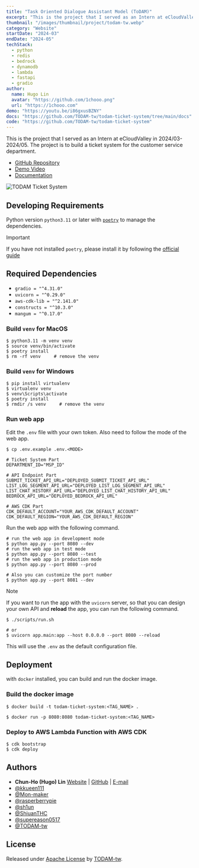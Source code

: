 ```yaml
---
title: "Task Oriented Dialogue Assistant Model (ToDAM)"
excerpt: "This is the project that I served as an Intern at eCloudValley in 2024/03-2024/05. The project is to build a ticket system for the customer service department."
thumbnail: "/images/thumbnail/project/todam-tw.webp"
category: "Website"
startDate: "2024-03"
endDate: "2024-05"
techStack:
  - python
  - redis
  - bedrock
  - dynamodb
  - lambda
  - fastapi
  - gradio
author:
  name: Hugo Lin
  avatar: "https://github.com/1chooo.png"
  url: "https://1chooo.com"
demo: "https://youtu.be/i86gxusBZNY"
docs: "https://github.com/TODAM-tw/todam-ticket-system/tree/main/docs"
code: "https://github.com/TODAM-tw/todam-ticket-system"
---
```


This is the project that I served as an Intern at eCloudValley in 2024/03-2024/05. The project is to build a ticket system for the customer service department.

- [GitHub Repository](https://github.com/TODAM-tw/todam-ticket-system)
- [Demo Video](https://youtu.be/i86gxusBZNY)
- [Documentation](https://github.com/TODAM-tw/todam-ticket-system/tree/main/docs)

![TODAM Ticket System](https://github.com/TODAM-tw/todam-ticket-system/raw/main/docs/imgs/cover.png)

## Developing Requirements

Python version `python3.11` or later with [`poetry`](https://python-poetry.org/) to manage the dependencies.

> [!IMPORTANT]
> If you have not installed `poetry`, please install it by following the [official guide](https://python-poetry.org/docs/#installation)

## Required Dependencies

- `gradio = "^4.31.0"`
- `uvicorn = "^0.29.0"`
- `aws-cdk-lib = "^2.141.0"`
- `constructs = "^10.3.0"`
- `mangum = "^0.17.0"`

### Build `venv` for **MacOS**

```shell
$ python3.11 -m venv venv
$ source venv/bin/activate
$ poetry install
$ rm -rf venv     # remove the venv
```

### Build `venv` for **Windows**

```shell
$ pip install virtualenv
$ virtualenv venv
$ venv\Scripts\activate
$ poetry install
$ rmdir /s venv     # remove the venv
```

### Run web app

Edit the `.env` file with your own token. Also need to follow the mode of the web app.

```shell
$ cp .env.example .env.<MODE>
```

```shell
# Ticket System Part
DEPARTMENT_ID="MSP_ID"

# API Endpoint Part
SUBMIT_TICKET_API_URL="DEPLOYED_SUBMIT_TICKET_API_URL"
LIST_LOG_SEGMENT_API_URL="DEPLOYED_LIST_LOG_SEGMENT_API_URL"
LIST_CHAT_HISTORY_API_URL="DEPLOYED_LIST_CHAT_HISTORY_API_URL"
BEDROCK_API_URL="DEPLOYED_BEDROCK_API_URL"

# AWS CDK Part
CDK_DEFAULT_ACCOUNT="YOUR_AWS_CDK_DEFAULT_ACCOUNT"
CDK_DEFAULT_REGION="YOUR_AWS_CDK_DEFAULT_REGION"
```

Run the web app with the following command.

```shell
# run the web app in development mode
$ python app.py --port 8080 --dev
# run the web app in test mode
$ python app.py --port 8080 --test
# run the web app in production mode
$ python app.py --port 8080 --prod

# Also you can customize the port number
$ python app.py --port 8081 --dev
```

> [!NOTE]
> If you want to run the app with the `uvicorn` server, so that you can design your own API and **reload** the app, you can run the following command.
>
> ```shell
> $ ./scripts/run.sh
>
> # or
> $ uvicorn app.main:app --host 0.0.0.0 --port 8080 --reload
> ```
>
> This will use the `.env` as the default configuration file.

## Deployment

with `docker` installed, you can build and run the docker image.

### Build the docker image

```shell
$ docker build -t todam-ticket-system:<TAG_NAME> .

$ docker run -p 8080:8080 todam-ticket-system:<TAG_NAME>
```

### Deploy to AWS Lambda Function with AWS CDK

```shell
$ cdk bootstrap
$ cdk deploy
```

## Authors

- **Chun-Ho (Hugo) Lin** [Website](https://1chooo.com) | [GitHub](https://github.com/1chooo) | [E-mail](mailto:hugo@1chooo.com)
- [@kkueen111](https://github.com/kkueen111)
- [@Mon-maker](https://github.com/Mon-maker)
- [@rasperberrypie](https://github.com/rasperberrypie)
- [@sh1un](https://github.com/sh1un)
- [@ShiuanTHC](https://github.com/ShiuanTHC)
- [@supereason0517](https://github.com/supereason0517)
- [@TODAM-tw](https://github.com/TODAM-tw)

## License

Released under [Apache License](./LICENSE) by [TODAM-tw](https://github.com/TODAM-tw).
